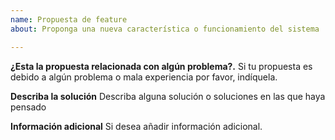 ```yaml
---
name: Propuesta de feature
about: Proponga una nueva característica o funcionamiento del sistema

---
```


**¿Esta la propuesta relacionada con algún problema?.**
Si tu propuesta es debido a algún problema o mala experiencia por favor, indíquela.

**Describa la solución**
Describa alguna solución o soluciones en las que haya pensado

**Información adicional**
Si desea añadir información adicional.
